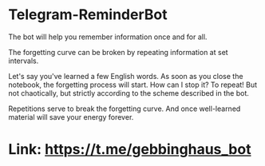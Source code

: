 # Telegram-ReminderBot

The bot will help you remember information once and for all.

The forgetting curve can be broken by repeating information at set intervals.

Let's say you've learned a few English words.
As soon as you close the notebook, the forgetting process will start.
How can I stop it? To repeat! But not chaotically, but strictly according to the scheme described in the bot.

Repetitions serve to break the forgetting curve. And once well-learned material will save your energy forever.

# Link: https://t.me/gebbinghaus_bot